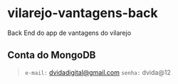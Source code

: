 # vilarejo-vantagens-back
Back End do app de vantagens do vilarejo

## Conta do MongoDB
> ``e-mail:`` dvidadigital@gmail.com
> ``senha:`` dvida@12